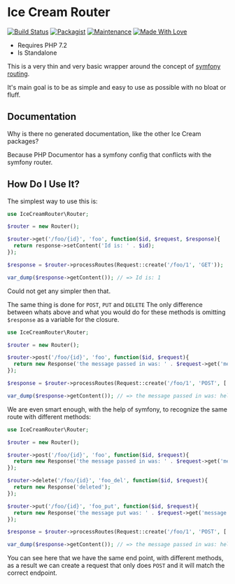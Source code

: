 # Ice Cream Router

[![Build Status](https://travis-ci.org/AdamKyle/ice-cream-router.svg?branch=master)](https://travis-ci.org/AdamKyle/ice-cream-router)
[![Packagist](https://img.shields.io/packagist/v/ice-cream/router.svg?style=flat)](https://packagist.org/packages/ice-cream/router)
[![Maintenance](https://img.shields.io/maintenance/yes/2018.svg)]()
[![Made With Love](https://img.shields.io/badge/Made%20With-Love-green.svg)]()

- Requires PHP 7.2
- Is Standalone

This is a very thin and very basic wrapper around the concept of [symfony routing](http://symfony.com/doc/current/routing.html).

It's main goal is to be as simple and easy to use as possible with no bloat or
fluff.

## Documentation

Why is there no generated documentation, like the other Ice Cream packages?

Because PHP Documentor has a symfony config that conflicts with the symfony router.

## How Do I Use It?

The simplest way to use this is:

```php
use IceCreamRouter\Router;

$router = new Router();

$router->get('/foo/{id}', 'foo', function($id, $request, $response){
  return response->setContent('Id is: ' . $id);
});

$response = $router->processRoutes(Request::create('/foo/1', 'GET'));

var_dump($response->getContent()); // => Id is: 1
```

Could not get any simpler then that.

The same thing is done for `POST`, `PUT` and `DELETE` The only difference between whats above and what you would do
for these methods is omitting `$response` as a variable for the closure.

```php
use IceCreamRouter\Router;

$router = new Router();

$router->post('/foo/{id}', 'foo', function($id, $request){
  return new Response('the message passed in was: ' . $request->get('message') . ' and the id is: ' . $id);
});

$response = $router->processRoutes(Request::create('/foo/1', 'POST', ['message' => 'hello world']));

var_dump($response->getContent()); // => the message passed in was: hello world and the id is: 1
```

We are even smart enough, with the help of symfony, to recognize the same route with different methods:


```php
use IceCreamRouter\Router;

$router = new Router();

$router->post('/foo/{id}', 'foo', function($id, $request){
  return new Response('the message passed in was: ' . $request->get('message') . ' and the id is: ' . $id);
});

$router->delete('/foo/{id}', 'foo_del', function($id, $request){
  return new Response('deleted');
});

$router->put('/foo/{id}', 'foo_put', function($id, $request){
  return new Response('the message put was: ' . $request->get('message') . ' and the id is: ' . $id);
});

$response = $router->processRoutes(Request::create('/foo/1', 'POST', ['message' => 'hello world']));

var_dump($response->getContent()); // => the message passed in was: hello world and the id is: 1
```

You can see here that we have the same end point, with different methods, as a result we can create a request
that only does `POST` and it will match the correct endpoint.
